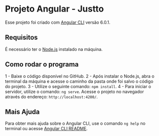 # Projeto Angular - Justto

Esse projeto foi criado com [Angular CLI](https://github.com/angular/angular-cli) versão 6.0.1.

## Requisitos

É necessário ter o [Node.js](https://nodejs.org/en/download/) instalado na máquina.

## Como rodar o programa

 1 - Baixe o código disponível no GitHub.
 2 - Após instalar o Node.js, abra o terminal da máquina e acesse o caminho da pasta onde foi salvo o código do projeto.
 3 - Utilize o seguinte comando: `npm install`.
 4 - Para iniciar o servidor, utilize o comando: `ng serve`. Acesse o projeto no navegador através do endereço: `http://localhost:4200/`.

## Mais Ajuda

Para obter mais ajuda sobre o Angular CLI, use o comando `ng help` no terminal ou acesse [Angular CLI README](https://github.com/angular/angular-cli/blob/master/README.md).
